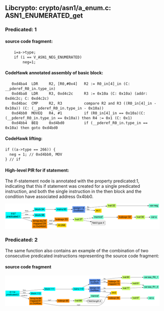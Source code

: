 ## Libcrypto: crypto/asn1/a_enum.c: ASN1_ENUMERATED_get

### Predicated: 1

#### source code fragment:

```
	i=a->type;
	if (i == V_ASN1_NEG_ENUMERATED)
		neg=1;
```

#### CodeHawk annotated assembly of basic block:

```
   0xd4ba4  LDR     R2, [R0,#0x4]   R2 := R0_in[4]_in (C: __pderef_R0_in.type_in)
   0xd4ba8  LDR     R3, 0xd4c2c     R3 := 0x10a (C: 0x10a) (addr: 0xd4c2c; C: 0xd4c2c)
   0xd4bac  CMP     R2, R3          compare R2 and R3 ((R0_in[4]_in - 0x10a)) (C: (__pderef_R0_in.type_in - 0x10a))
   0xd4bb0  MOVEQ   R4, #1          if (R0_in[4]_in == 0x10a)(C: (__pderef_R0_in.type_in == 0x10a)) then R4 := 0x1 (C: 0x1)
   0xd4bb4  BEQ     0xd4bd0         if (__pderef_R0_in.type_in == 0x10a) then goto 0xd4bd0
```

#### CodeHawk lifting:

    if ((a->type == 266)) {
      neg = 1; // 0xd4bb0, MOV
    } // if 


#### High-level PIR for if statement:

The if-statement node is annotated with the property predicated:1, indicating that this
if statement was created for a single predicated instruction, and both the single
instruction in the then block and the condition have associated address 0x4bb0.

![pirview_d4b98_stmt97_high_level](pirview_d4b98_stmt97.png)


### Predicated: 2

The same function also contains an example of the combination of two consecutive
predicated instructions representing the source code fragment:

#### source code fragment



![pirview_d4b98_stmt114_high_level](pirview_d4b98_stmt114.png)